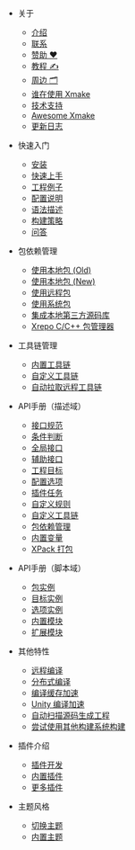 - 关于

  - [介绍](zh-cn/about/introduction.md)
  - [联系](zh-cn/about/contact.md)
  - [赞助 ❤️](zh-cn/about/sponsor.md)
  - [教程 ✍️](zh-cn/about/course.md)
  - [周边 🗂️](zh-cn/about/peripheral_items.md)
  - [谁在使用 Xmake](zh-cn/about/who_is_using_xmake.md)
  - [技术支持](zh-cn/about/technical_support.md)
  - [Awesome Xmake](zh-cn/about/awesome.md)
  - [更新日志](zh-cn/about/changelog.md)

- 快速入门

  - [安装](zh-cn/guide/installation.md)
  - [快速上手](zh-cn/guide/quickstart.md)
  - [工程例子](zh-cn/guide/project_examples.md)
  - [配置说明](zh-cn/guide/configuration.md)
  - [语法描述](zh-cn/guide/syntax_description.md)
  - [构建策略](zh-cn/guide/build_policies.md)
  - [问答](zh-cn/guide/faq.md)

- 包依赖管理

  - [使用本地包 (Old)](zh-cn/package/local_package_old.md)
  - [使用本地包 (New)](zh-cn/package/local_package.md)
  - [使用远程包](zh-cn/package/remote_package.md)
  - [使用系统包](zh-cn/package/system_package.md)
  - [集成本地第三方源码库](zh-cn/package/local_3rd_source_library.md)
  - [Xrepo C/C++ 包管理器](https://xrepo.xmake.io/#/zh-cn/getting_started)

- 工具链管理

  - [内置工具链](zh-cn/toolchain/builtin_toolchains.md)
  - [自定义工具链](zh-cn/manual/custom_toolchain.md)
  - [自动拉取远程工具链](zh-cn/toolchain/remote_toolchain.md)

- API手册（描述域）

  - [接口规范](zh-cn/manual/specification.md)
  - [条件判断](zh-cn/manual/conditions.md)
  - [全局接口](zh-cn/manual/global_interfaces.md)
  - [辅助接口](zh-cn/manual/helper_interfaces.md)
  - [工程目标](zh-cn/manual/project_target.md)
  - [配置选项](zh-cn/manual/configuration_option.md)
  - [插件任务](zh-cn/manual/plugin_task.md)
  - [自定义规则](zh-cn/manual/custom_rule.md)
  - [自定义工具链](zh-cn/manual/custom_toolchain.md)
  - [包依赖管理](zh-cn/manual/package_dependencies.md)
  - [内置变量](zh-cn/manual/builtin_variables.md)
  - [XPack 打包](zh-cn/manual/xpack.md)

- API手册（脚本域）

  - [包实例](zh-cn/manual/package_instance.md)
  - [目标实例](zh-cn/manual/target_instance.md)
  - [选项实例](zh-cn/manual/option_instance.md)
  - [内置模块](zh-cn/manual/builtin_modules.md)
  - [扩展模块](zh-cn/manual/extension_modules.md)

- 其他特性

  - [远程编译](zh-cn/features/remote_build.md)
  - [分布式编译](zh-cn/features/distcc_build.md)
  - [编译缓存加速](zh-cn/features/build_cache.md)
  - [Unity 编译加速](zh-cn/features/unity_build.md)
  - [自动扫描源码生成工程](zh-cn/features/autogen.md)
  - [尝试使用其他构建系统构建](zh-cn/features/trybuild.md)

- 插件介绍

  - [插件开发](zh-cn/plugin/plugin_development.md)
  - [内置插件](zh-cn/plugin/builtin_plugins.md)
  - [更多插件](zh-cn/plugin/more_plugins.md)

- 主题风格

  - [切换主题](zh-cn/theme/switch_theme.md)
  - [内置主题](zh-cn/theme/builtin_themes.md)

